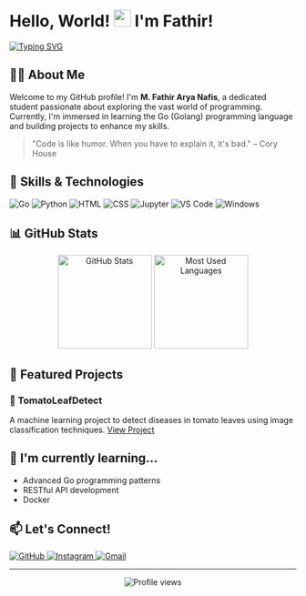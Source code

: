 # Hello, World! <img src="https://media.giphy.com/media/hvRJCLFzcasrR4ia7z/giphy.gif" width="30px"> I'm Fathir!

[![Typing SVG](https://readme-typing-svg.herokuapp.com?font=Fira+Code&pause=1000&color=F7F7F7&width=435&lines=Go+Developer;Student+%26+Tech+Enthusiast;Always+learning+new+things)](https://git.io/typing-svg)

## 👨‍💻 About Me

Welcome to my GitHub profile! I'm **M. Fathir Arya Nafis**, a dedicated student passionate about exploring the vast world of programming. Currently, I'm immersed in learning the Go (Golang) programming language and building projects to enhance my skills.

> "Code is like humor. When you have to explain it, it's bad." – Cory House

## 🚀 Skills & Technologies

<p align="left">
  <img src="https://img.shields.io/badge/Go-00ADD8?style=for-the-badge&logo=go&logoColor=white" alt="Go"/>
  <img src="https://img.shields.io/badge/Python-3776AB?style=for-the-badge&logo=python&logoColor=white" alt="Python"/>
  <img src="https://img.shields.io/badge/HTML5-E34F26?style=for-the-badge&logo=html5&logoColor=white" alt="HTML"/>
  <img src="https://img.shields.io/badge/CSS3-1572B6?style=for-the-badge&logo=css3&logoColor=white" alt="CSS"/>
  <img src="https://img.shields.io/badge/Jupyter-F37626.svg?&style=for-the-badge&logo=Jupyter&logoColor=white" alt="Jupyter"/>
  <img src="https://img.shields.io/badge/VS_Code-0078D4?style=for-the-badge&logo=visual%20studio%20code&logoColor=white" alt="VS Code"/>
  <img src="https://img.shields.io/badge/Windows-0078D6?style=for-the-badge&logo=windows&logoColor=white" alt="Windows"/>
</p>

## 📊 GitHub Stats

<p align="center">
  <img src="https://github-readme-stats.vercel.app/api?username=fathirarya&show_icons=true&theme=radical" alt="GitHub Stats" height="165"/>
  <img src="https://github-readme-stats.vercel.app/api/top-langs/?username=fathirarya&layout=compact&theme=radical" alt="Most Used Languages" height="165"/>
</p>

## 📌 Featured Projects

### 🍅 TomatoLeafDetect
A machine learning project to detect diseases in tomato leaves using image classification techniques.
[View Project](https://github.com/fathirarya/TomatoLeafDetect)

## 🌱 I'm currently learning...

- Advanced Go programming patterns
- RESTful API development
- Docker

## 📫 Let's Connect!

<p align="left">
  <a href="https://github.com/fathirarya" target="_blank">
    <img src="https://img.shields.io/badge/GitHub-100000?style=for-the-badge&logo=github&logoColor=white" alt="GitHub"/>
  </a>
  <a href="https://instagram.com/fathirarya.12" target="_blank">
    <img src="https://img.shields.io/badge/Instagram-E4405F?style=for-the-badge&logo=instagram&logoColor=white" alt="Instagram"/>
  </a>
  <a href="mailto:fathirarya2002@gmail.com">
    <img src="https://img.shields.io/badge/Gmail-D14836?style=for-the-badge&logo=gmail&logoColor=white" alt="Gmail"/>
  </a>
</p>

---

<p align="center">
  <img src="https://komarev.com/ghpvc/?username=fathirarya&color=blueviolet&style=flat-square&label=Profile+Views" alt="Profile views"/>
</p>

<!-- Fun Easter egg: Thanks for checking out my GitHub profile! Let's build something amazing together. -->
